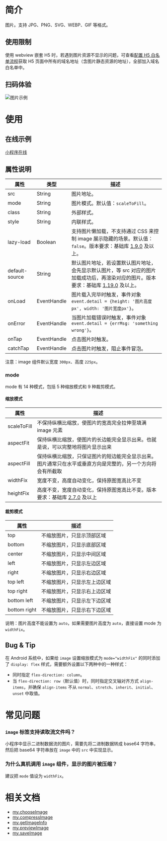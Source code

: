 # 简介

图片。支持 JPG、PNG、SVG、WEBP、GIF 等格式。

## 使用限制

使用 webview 嵌套 H5 时，若遇到图片资源不显示的问题，可查看[配置 H5 白名单流程](https://opendocs.alipay.com/mini/component/idfvg6)获取 H5 页面中所有的域名地址（含图片静态资源的地址），全部加入域名白名单中。

## 扫码体验

![图片示例](https://gw.alipayobjects.com/zos/skylark-tools/public/files/66539db61b570eb2b7cf2df4241ea56c.png)

# 使用

## 在线示例

[小程序在线](https://opendocs.alipay.com/openbox/mini/opendocs/basic-component?view=preview&defaultPage=pages/image/index&defaultOpenedFiles=pages/image/index&theme=light)
## 属性说明

| 属性 | 类型 | 描述 |
| --- | --- | --- |
| src | String | 图片地址。 |
| mode | String | 图片模式。默认值：`scaleToFill`。 |
| class | String | 外部样式。 |
| style | String | 内联样式。 |
| lazy-load | Boolean | 支持图片懒加载，不支持通过 CSS 来控制 image 展示隐藏的场景。默认值：`false`。版本要求：基础库 [1.9.0](https://opendocs.alipay.com/mini/framework/compatibility) 及以上。 |
| default-source | String | 默认图片地址，若设置默认图片地址，会先显示默认图片，等 src 对应的图片加载成功后，再渲染对应的图片。版本要求：基础库 [1.19.0](https://opendocs.alipay.com/mini/framework/compatibility) 及以上。 |
| onLoad | EventHandle | 图片载入完毕时触发，事件对象 `event.detail = {height: '图片高度px', width: '图片宽度px'}`。 |
| onError | EventHandle | 当图片加载错误时触发，事件对象 `event.detail = {errMsg: 'something wrong'}`。 |
| onTap | EventHandle | 点击图片时触发。 |
| catchTap | EventHandle | 点击图片时触发，阻止事件冒泡。 |

注意：image 组件默认宽度 `300px`、高度 `225px`。

### mode

mode 有 14 种模式，包括 5 种缩放模式和 9 种裁剪模式。

#### 缩放模式

| 属性 | 描述 |
| --- | --- |
| scaleToFill | 不保持纵横比缩放，使图片的宽高完全拉伸至填满 image 元素 |
| aspectFit | 保持纵横比缩放，使图片的长边能完全显示出来。也就是说，可以完整地将图片显示出来 |
| aspectFill | 保持纵横比缩放，只保证图片的短边能完全显示出来。图片通常只在水平或垂直方向是完整的，另一个方向将会有所截取 |
| widthFix | 宽度不变，高度自动变化，保持原图宽高比不变 |
| heightFix | 高度不变，宽度自动变化，保持原图宽高比不变。版本要求：基础库 [2.7.0](https://opendocs.alipay.com/mini/framework/compatibility) 及以上 |

#### 裁剪模式

| 属性 | 描述 |
| --- | --- |
| top | 不缩放图片，只显示顶部区域 |
| bottom | 不缩放图片，只显示底部区域 |
| center | 不缩放图片，只显示中间区域 |
| left | 不缩放图片，只显示左边区域 |
| right | 不缩放图片，只显示右边区域 |
| top left | 不缩放图片，只显示左上边区域 |
| top right | 不缩放图片，只显示右上边区域 |
| bottom left | 不缩放图片，只显示左下边区域 |
| bottom right | 不缩放图片，只显示右下边区域 |

说明：图片高度不能设置为 `auto`，如果需要图片高度为 `auto`，直接设置 mode 为 `widthFix`。
## Bug & Tip

在 Android 系统中，如果给 `image` 设置缩放模式为 `mode="widthFix"` 的同时添加了 `display: flex` 样式，需要额外设置以下两种中的一种样式：

- 同时指定 `flex-direction: column`。
- 当 `flex-direction: row`（默认值）时，同时指定交叉轴对齐方式 `align-items`，并确保 `align-items` 不从 `normal`、`stretch`、`inherit`、`initial`、`unset` 中取值。

# 常见问题

### `image` 标签支持读取流文件吗？

小程序中显示二进制数据流的图片，需要先将二进制数据转成 base64 字符串，然后把 base64 字符串放在 `image` 中的 `src` 中实现显示。

### 为什么真机调用 `image` 组件，显示的图片被压缩？

建议把 `mode` 值设为 `widthFix`。

# 相关文档

- [my.chooseImage](https://opendocs.alipay.com/mini/api/media/image/my.chooseimage)
- [my.compressImage](https://opendocs.alipay.com/mini/api/media/image/my.compressimage)
- [my.getImageInfo](https://opendocs.alipay.com/mini/api/media/image/my.getimageinfo)
- [my.previewImage](https://opendocs.alipay.com/mini/api/media/image/my.previewimage)
- [my.saveImage](https://opendocs.alipay.com/mini/api/media/image/my.saveimage)
